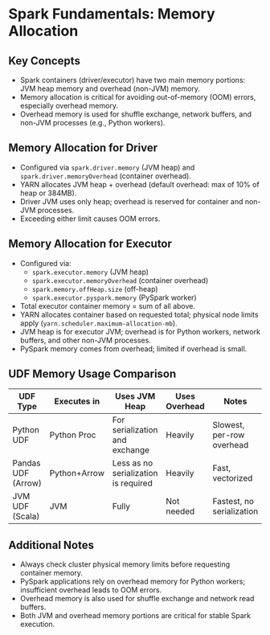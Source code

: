 # Spark Fundamentals: Memory Allocation

## Key Concepts
- Spark containers (driver/executor) have two main memory portions: JVM heap memory and overhead (non-JVM) memory.
- Memory allocation is critical for avoiding out-of-memory (OOM) errors, especially overhead memory.
- Overhead memory is used for shuffle exchange, network buffers, and non-JVM processes (e.g., Python workers).

## Memory Allocation for Driver
- Configured via `spark.driver.memory` (JVM heap) and `spark.driver.memoryOverhead` (container overhead).
- YARN allocates JVM heap + overhead (default overhead: max of 10% of heap or 384MB).
- Driver JVM uses only heap; overhead is reserved for container and non-JVM processes.
- Exceeding either limit causes OOM errors.

## Memory Allocation for Executor
- Configured via:
  - `spark.executor.memory` (JVM heap)
  - `spark.executor.memoryOverhead` (container overhead)
  - `spark.memory.offHeap.size` (off-heap)
  - `spark.executor.pyspark.memory` (PySpark worker)
- Total executor container memory = sum of all above.
- YARN allocates container based on requested total; physical node limits apply (`yarn.scheduler.maximum-allocation-mb`).
- JVM heap is for executor JVM; overhead is for Python workers, network buffers, and other non-JVM processes.
- PySpark memory comes from overhead; limited if overhead is small.

## UDF Memory Usage Comparison
| UDF Type         | Executes in   | Uses JVM Heap | Uses Overhead | Notes                       |
|------------------|--------------|--------------|---------------|-----------------------------|
| Python UDF       | Python Proc  | For serialization and exchange | Heavily       | Slowest, per-row overhead   |
| Pandas UDF (Arrow)| Python+Arrow | Less as no serialization is required        | Heavily       | Fast, vectorized            |
| JVM UDF (Scala)  | JVM          | Fully        | Not needed    | Fastest, no serialization   |

## Additional Notes
- Always check cluster physical memory limits before requesting container memory.
- PySpark applications rely on overhead memory for Python workers; insufficient overhead leads to OOM errors.
- Overhead memory is also used for shuffle exchange and network read buffers.
- Both JVM and overhead memory portions are critical for stable Spark execution.
